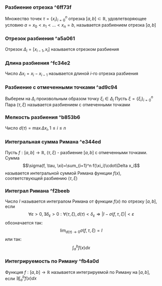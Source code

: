 ### Разбиение отрезка ^6ff73f
Множество точек $\tau=\{x_i\}_{i=0}^n$ отрезка $[a, b]\subset\mathbb{R}$, удовлетворяющее условию $a=x_0\lt x_1\lt ...\lt x_n=b$, называется разбиением отрезка $[a, b]$



### Отрезок разбиения ^a5a061
Отрезок $\Delta_i=[x_{i-1}, x_i]$ называется отрезком разбиения



### Длина разбиения ^fc34e2
Число $\Delta x_i=x_i-x_{i-1}$ называется длиной $i$-го отрезка разбиения



### Разбиение с отмеченными точками ^ad9c94
Выберем на $\Delta_i$ произвольным образом точку $\xi_i\in\Delta_i$
Пусть $\xi = \{\xi_i\}_{i=0}^n$
Пара $(\tau, \xi)$ называется разбиением с отмеченными точками



### Мелкость разбиения ^b853b6
Число $d(\tau)=\max\Delta x_i, 1\leq i\leq n$



### Интегральная сумма Римана ^e344ed
Пусть $f: [a, b]\to \mathbb{R}$, $(\tau, \xi)$ - разбиение $[a, b]$ с отмеченными точками. Сумма $$\sigma(f, \tau, \xi)=\sum_{i=1}^n f(\xi_i)\cdot\Delta x_i$$называется интегральной суммой Римана функции $f(x)$, соответствующей разбиению $(\tau, \xi)$



### Интеграл Римана ^f2beeb
Число $I$ называется интегралом Римана от функции $f(x)$ по отрезку $[a, b]$, если $$\forall \varepsilon \gt 0, \exists \delta_\varepsilon \gt 0: \forall (\tau, \xi), d(\tau) \lt \delta_\varepsilon \Rightarrow |I - \sigma(f, \tau, \xi)| \lt \varepsilon$$
обозначается так:$$\lim_{d(\tau)\to 0}\sigma(f, \tau, \xi) = I$$или так:$$\int_a^b f(x)dx$$

### Интегрируемость по Риману ^fb4a0d
Функция $f: [a, b] \to \mathbb{R}$ называется интегрируемой по Риману на $[a, b]$, если $\exists \int_a^b f(x)dx$ 